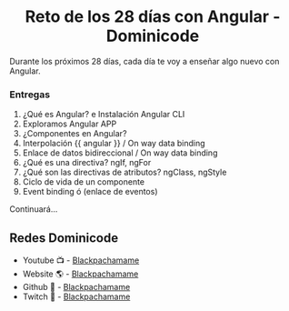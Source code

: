<h1 align="center">Reto de los 28 días con Angular - Dominicode</h1>

Durante los próximos 28 días, cada día te voy a enseñar algo nuevo con Angular.

### Entregas

1. ¿Qué es Angular? e Instalación Angular CLI
2. Exploramos Angular APP
3. ¿Componentes en Angular?
4. Interpolación {{ angular }} / On way data binding
5. Enlace de datos bidireccional / On way data binding
6. ¿Qué es una directiva? ngIf, ngFor
7. ¿Qué son las directivas de atributos? ngClass, ngStyle
8. Ciclo de vida de un componente
9. Event binding ó (enlace de eventos)

Continuará...

## Redes Dominicode

- Youtube 📺 - [Blackpachamame](https://www.youtube.com/c/DominiCode)
- Website 🌎 - [Blackpachamame](https://dominicode.com)
- Github 📂 - [Blackpachamame](https://github.com/domini-code)
- Twitch 🎥 - [Blackpachamame](https://www.twitch.tv/dominicode_live)
